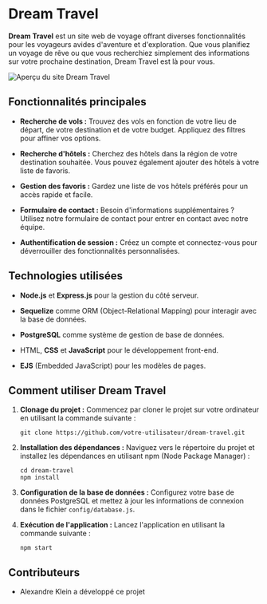 # Dream Travel

**Dream Travel** est un site web de voyage offrant diverses fonctionnalités pour les voyageurs avides d'aventure et d'exploration. Que vous planifiez un voyage de rêve ou que vous recherchiez simplement des informations sur votre prochaine destination, Dream Travel est là pour vous.

![Aperçu du site Dream Travel](https://github.com/AlexandreKleinJean/Dream-Travel/assets/127552834/b9b13834-e49f-4624-b5f0-d759f2d3086a)

## Fonctionnalités principales

- **Recherche de vols :** Trouvez des vols en fonction de votre lieu de départ, de votre destination et de votre budget. Appliquez des filtres pour affiner vos options.

- **Recherche d'hôtels :** Cherchez des hôtels dans la région de votre destination souhaitée. Vous pouvez également ajouter des hôtels à votre liste de favoris.

- **Gestion des favoris :** Gardez une liste de vos hôtels préférés pour un accès rapide et facile.

- **Formulaire de contact :** Besoin d'informations supplémentaires ? Utilisez notre formulaire de contact pour entrer en contact avec notre équipe.

- **Authentification de session :** Créez un compte et connectez-vous pour déverrouiller des fonctionnalités personnalisées.

## Technologies utilisées

- **Node.js** et **Express.js** pour la gestion du côté serveur.

- **Sequelize** comme ORM (Object-Relational Mapping) pour interagir avec la base de données.

- **PostgreSQL** comme système de gestion de base de données.

- HTML, **CSS** et **JavaScript** pour le développement front-end.

- **EJS** (Embedded JavaScript) pour les modèles de pages.

## Comment utiliser Dream Travel

1. **Clonage du projet :** Commencez par cloner le projet sur votre ordinateur en utilisant la commande suivante :

   ```shell
   git clone https://github.com/votre-utilisateur/dream-travel.git
   ```

2. **Installation des dépendances :** Naviguez vers le répertoire du projet et installez les dépendances en utilisant npm (Node Package Manager) :

   ```shell
   cd dream-travel
   npm install
   ```

3. **Configuration de la base de données :** Configurez votre base de données PostgreSQL et mettez à jour les informations de connexion dans le fichier `config/database.js`.

4. **Exécution de l'application :** Lancez l'application en utilisant la commande suivante :

   ```shell
   npm start
   ```

## Contributeurs

- Alexandre Klein a développé ce projet